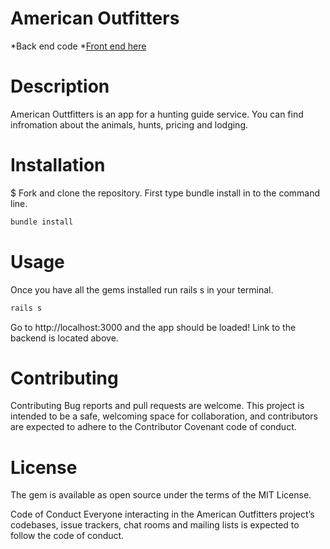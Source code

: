 # American Outfitters
*Back end code 
*[Front end here](https://github.com/kurwitz3/outfitter-frontend)

# Description 
American Outtfitters is an  app for a hunting guide service. You can find infromation about the animals, hunts, pricing and lodging. 

# Installation
$ Fork and clone the repository. First type bundle install in to the command line.

```bash
bundle install
```
# Usage
Once you have all the gems installed run rails s in your terminal.

```bash
rails s
```
Go to http://localhost:3000  and the app should be loaded! Link to the backend is located above.

# Contributing 

Contributing Bug reports and pull requests are welcome. This project is intended to be a safe, welcoming space for collaboration, and contributors are expected to adhere to the Contributor Covenant code of conduct.

# License 

 The gem is available as open source under the terms of the MIT License.

Code of Conduct Everyone interacting in the American Outfitters project’s codebases, issue trackers, chat rooms and mailing lists is expected to follow the code of conduct.



